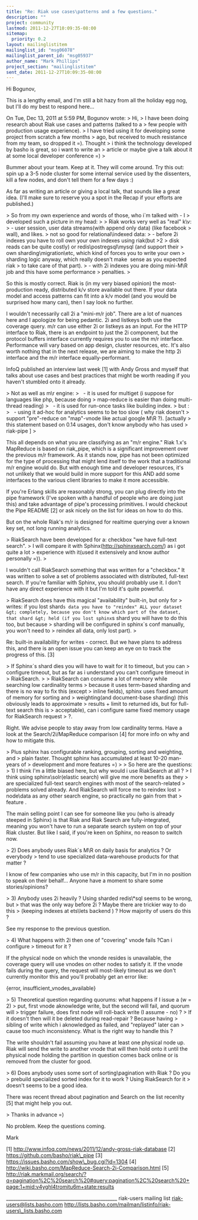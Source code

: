 ```yaml
---
title: "Re: Riak use cases\patterns and a few questions."
description: ""
project: community
lastmod: 2011-12-27T10:09:35-08:00
sitemap:
  priority: 0.2
layout: mailinglistitem
mailinglist_id: "msg06078"
mailinglist_parent_id: "msg05937"
author_name: "Mark Phillips"
project_section: "mailinglistitem"
sent_date: 2011-12-27T10:09:35-08:00
---
```



Hi Bogunov,

This is a lengthy email, and I'm still a bit hazy from all the holiday
egg nog, but I'll do my best to respond here...

On Tue, Dec 13, 2011 at 5:59 PM, Bogunov  wrote:
&gt; Hi,
&gt; I have been doing research about Riak use cases and patterns (talked to a
&gt; few people with production usage experience).
&gt; I have tried using it for developing some project from scratch a few months
&gt; ago, but received to much resistance from my team, so dropped it =). Thought
&gt; i think the technology developed by basho is great, so i want to write an
&gt; article or maybe give a talk about it at some local developer conference =)
&gt;

Bummer about your team. Keep at it. They will come around. Try this
out: spin up a 3-5 node cluster for some internal service used by the
dissenters, kill a few nodes, and don't tell them for a few days :)

As far as writing an article or giving a local talk, that sounds like
a great idea. (I'll make sure to reserve you a spot in the Recap if
your efforts are published.)

&gt; So from my own experience and words of those, who i`m talked with - I
&gt; developed such a picture in my head:
&gt;
&gt; Riak works very well as "real" k\v:
&gt; - user session, user data streams(with append only data) (like facebook
&gt; wall), and likes.
&gt; not so good for relational\indexed data:
&gt; - before 2i indexes you have to roll own your own indexes using riak(but &gt;2
&gt; disk reads can be quite costly) or redis\postregsql\mysql (and support their
&gt; own sharding\migration\etc, which kind of forces you to write your own
&gt; sharding logic anyway, which really doesn't make  sense as you expected riak
&gt; to take care of that part).
&gt; - with 2i indexes you are doing mini-M\R job and this have some performance
&gt; penalties.
&gt;

So this is mostly correct. Riak is (in my very biased opinion) the
most-production ready, distributed k/v store available out there. If
your data model and access patterns can fit into a k/v model (and you
would be surprised how many can), then I say look no further.

I wouldn't necessarily call 2i a "mini-m/r job". There are a lot of
nuances here and I apologize for being pedantic. 2i and listkeys both
use the coverage query. m/r can use either 2i or listkeys as an input.
For the HTTP interface to Riak, there is an endpoint to just the 2i
component, but the protocol buffers interface currently requires you
to use the m/r interface. Performance will vary based on app design,
cluster resources, etc. It's also worth nothing that in the next
release, we are aiming to make the http 2i interface and the m/r
interface equally-performant.

InfoQ published an interview last week [1] with Andy Gross and myself
that talks about use cases and best practices that might be worth
reading if you haven't stumbled onto it already.

&gt; Not as well as m\r engine:
&gt;   - it is used for multiget (i suppose for languages like php, because doing
&gt; map-reduce is easier than doing multi-thread reading)
&gt;   - it is used for run-once tasks like building index.
&gt; but :
&gt;   - using it ad-hoc for analytics seems to be too slow ( why riak doesn't
&gt; support "pre"-reduce on "map"-vnode like actual google M\R ?). [actually
&gt; this statement based on 0.14 usages, don't know anybody who has used
&gt; riak-pipe ]
&gt;

This all depends on what you are classifying as an "m/r engine." Riak
1.x's MapReduce is based on riak\_pipe, which is a significant
improvement over the previous m/r framework. As it stands now, pipe
has not been optimized for the type of processing that might lend
itself to the work that a traditional m/r engine would do. But with
enough time and developer resources, it's not unlikely that we would
build in more support for this AND add some interfaces to the various
client libraries to make it more accessible.

If you're Erlang skills are reasonably strong, you can plug directly
into the pipe framework (I've spoken with a handful of people who are
doing just this) and take advantage of pipe's processing primitives. I
would checkout the Pipe README [2] or ask nicely on the list for ideas
on how to do this.

But on the whole Riak's m/r is designed for realtime querying over a
known key set, not long running analytics.

&gt; RiakSearch have been developed for a: checkbox "we have full-text search".
&gt; I will compare it with Sphinx(http://sphinxsearch.com/) as i got quite a lot
&gt; experience with it(used it extensively and know author personally =)).
&gt;

I wouldn't call RiakSearch something that was written for a
"checkbox." It was written to solve a set of problems associated with
distributed, full-text search. If you're familiar with Sphinx, you
should probably use it. I don't have any direct experience with it but
I'm told it's quite powerful.

&gt; RiakSearch does have this magical "availability" built-in, but only for
&gt; writes: if you lost shard`s data you have to "reindex" ALL your dataset
&gt; completely, because you don't know which part of the dataset, that shard
&gt; held (if you lost sphinx`s shard you will have to do this too, but because
&gt; sharding will be configured in sphinx`s conf manually, you won't need to
&gt; reindex all data, only lost part).
&gt;

Re: built-in availability for writes - correct. But we have plans to
address this, and there is an open issue you can keep an eye on to
track the progress of this. [3]

&gt; If Sphinx`s shard dies you will have to wait for it to timeout, but you can
&gt; configure timeout, but as far as i understand you can't configure timeout in
&gt; RiakSearch.
&gt;
&gt; RiakSearch can consume a lot of memory while searching low cardinality terms
&gt; because it uses term-based sharding and there is no way to fix this (except
&gt; inline fields), sphinx uses fixed amount of memory for sorting and
&gt; weighting(and document-base sharding) (this obviously leads to approximate
&gt; results + limit to returned ids, but for full-text search this is
&gt; acceptable), can i configure same fixed memory usage for RiakSearch request
&gt; ?.

Right. We advise people to stay away from low cardinality terms. Have
a look at the Search/2i/MapReduce comparison [4] for more info on why
and how to mitigate this.

&gt; Plus sphinx has configurable ranking, grouping, sorting and weighting, and
&gt; plain faster. Thought sphinx has accumulated at least 10-20 man-years of
&gt; development and more features =)
&gt;
&gt; So here are the questions:
&gt; 1) I think I'm a little biased here, but why would i use RiakSearch at all ?
&gt; I think using sphinx\solr(elastic search) will give me more benefits as they
&gt; are specialized full-text search engines with most of the search-related
&gt; problems solved already. And RiakSearch will force me to reindex lost
&gt; node\data as any other search engine, so practically no gain from that
&gt; feature .

The main selling point I can see for someone like you (who is already
steeped in Sphinx) is that Riak and Riak Search are fully-integrated,
meaning you won't have to run a separate search system on top of your
Riak cluster. But like I said, if you're keen on Sphinx, no reason to
switch now.

&gt; 2) Does anybody uses Riak`s M\R on daily basis for analytics ? Or everybody
&gt; tend to use specialized data-warehouse products for that matter ?

I know of few companies who use m/r in this capacity, but I'm in no
position to speak on their behalf... Anyone have a moment to share
some stories/opinions?

&gt; 3) Anybody uses 2i heavily ? Using sharded redis\\*sql seems to be wrong, but
&gt; that was the only way before 2i ? Maybe there are trickier way to do this
&gt; (keeping indexes at ets\lets backend ) ? How majority of users do this ?

See my response to the previous question.

&gt; 4) What happens with 2i then one of "covering" vnode fails ?Can i configure
&gt; timeout for it ?

If the physical node on which the vnonde resides is unavailable, the
coverage query will use vnodes on other nodes to satisfy it. If the
vnode fails during the query, the request will most-likely timeout as
we don't currently monitor this and you'll probably get an error like:

{error, insufficient\_vnodes\_available}

&gt; 5) Theoretical question regarding quorums: what happens if I issue a (w = 2)
&gt; put, first vnode aknowledge write, but the second will fail, and quorum will
&gt; trigger failure, does first node will roll-back write (I assume - no) ?
&gt; If it doesn't then will it be deleted during read-repair ? Because having
&gt; sibling of write which i aknowledged as failed, and "replayed" later can
&gt; cause too much inconsistency. What is the right way to handle this ?

The write shouldn't fail assuming you have at least one physical node
up. Riak will send the write to another vnode that will then hold onto
it until the physical node holding the partition in question comes
back online or is removed from the cluster for good.

&gt; 6) Does anybody uses some sort of sorting\pagination with Riak ? Do you
&gt; prebuild specialized sorted index for it to work ? Using RiakSearch for it
&gt; doesn't seems to be a good idea.

There was recent thread about pagination and Search on the list
recenlty [5] that might help you out.

&gt; Thanks in advance =)

No problem. Keep the questions coming.

Mark

[1] http://www.infoq.com/news/2011/12/andy-gross-riak-database
[2] https://github.com/basho/riak\_pipe
[3] https://issues.basho.com/show\_bug.cgi?id=1304
[4] http://wiki.basho.com/MapReduce-Search-2i-Comparison.html
[5] 
http://riak.markmail.org/search/?q=pagination%2C%20search%20#query:pagination%2C%20search%20+page:1+mid:v4yghl4tromitu6m+state:results

\_\_\_\_\_\_\_\_\_\_\_\_\_\_\_\_\_\_\_\_\_\_\_\_\_\_\_\_\_\_\_\_\_\_\_\_\_\_\_\_\_\_\_\_\_\_\_
riak-users mailing list
riak-users@lists.basho.com
http://lists.basho.com/mailman/listinfo/riak-users\_lists.basho.com

